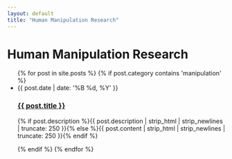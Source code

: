 ```yaml
---
layout: default
title: "Human Manipulation Research"
---
```

<div class="research" id="research">
  <h1 class="pageTitle">Human Manipulation Research</h1>
  <ul class="posts noList">
    {% for post in site.posts %}
      {% if post.category contains 'manipulation' %}
        <li>
          <span class="date">{{ post.date | date: '%B %d, %Y' }}</span>
          <h3><a href="{{ post.url }}">{{ post.title }}</a></h3>
          <p class="description">{% if post.description %}{{ post.description | strip_html | strip_newlines | truncate: 250 }}{% else %}{{ post.content | strip_html | strip_newlines | truncate: 250 }}{% endif %}</p>
        </li>
      {% endif %}
    {% endfor %}
  </ul>
</div>
